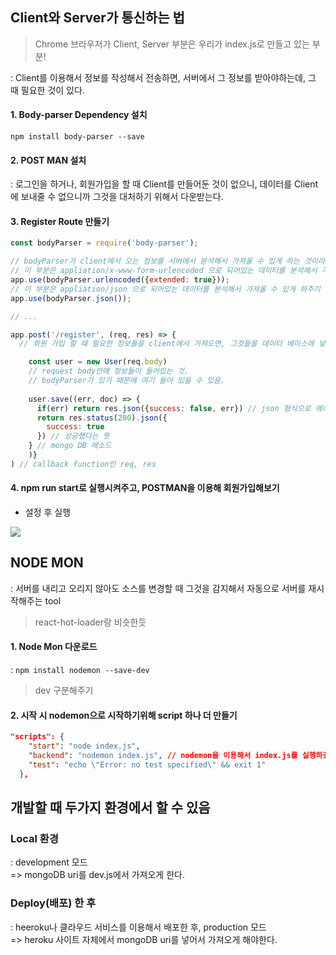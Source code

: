 ## Client와 Server가 통신하는 법
> Chrome 브라우저가 Client, Server 부분은 우리가 index.js로 만들고 있는 부분!

: Client를 이용해서 정보를 작성해서 전송하면, 서버에서 그 정보를 받아야하는데, 그 때 필요한 것이 있다.
#### 1. Body-parser Dependency 설치
```
npm install body-parser --save
```
#### 2. POST MAN 설치
: 로그인을 하거나, 회원가입을 할 때 Client를 만들어둔 것이 없으니, 데이터를 Client에 보내줄 수 없으니까 그것을 대처하기 위해서 다운받는다.

#### 3. Register Route 만들기
``` js
const bodyParser = require('body-parser');

// bodyParser가 client에서 오는 정보를 서버에서 분석해서 가져올 수 있게 하는 것이라고 했는데,
// 이 부분은 appliation/x-www-form-urlencoded 으로 되어있는 데이터를 분석해서 가져올 수 있게 하주기 위한 조건
app.use(bodyParser.urlencoded({extended: true}));
// 이 부분은 appliation/json 으로 되어있는 데이터를 분석해서 가져올 수 있게 하주기 위한 조건
app.use(bodyParser.json());

// ...

app.post('/register', (req, res) => {
  // 회원 가입 할 때 필요한 정보들을 client에서 가져오면, 그것들을 데이터 베이스에 넣어준다.

    const user = new User(req.body)
    // request body안에 정보들이 들어있는 것.
    // bodyParser가 있기 때문에 여기 들어 있을 수 있음.
    
    user.save((err, doc) => {
      if(err) return res.json({success: false, err}) // json 형식으로 에러 전달.
      return res.status(200).json({
        success: true
      }) // 성공했다는 뜻
    } // mongo DB 메소드
    )}
) // callback function인 req, res
```
#### 4. npm run start로 실행시켜주고, POSTMAN을 이용해 회원가입해보기
- 설정 후 실행
<img src='/img/postman_settings.PNG'>

## NODE MON
: 서버를 내리고 오리지 않아도 소스를 변경할 때 그것을 감지해서 자동으로 서버를 재시작해주는 tool
> react-hot-loader랑 비슷한듯
#### 1. Node Mon 다운로드
: ```npm install nodemon --save-dev```
> dev 구분해주기
#### 2. 시작 시 nodemon으로 시작하기위해 script 하나 더 만들기
``` json
"scripts": {
    "start": "node index.js",
    "backend": "nodemon index.js", // nodemon을 이용해서 index.js를 실행하겠다는 것을 넣어주기
    "test": "echo \"Error: no test specified\" && exit 1"
  },
```

## 개발할 때 두가지 환경에서 할 수 있음
### Local 환경
: development 모드\
=> mongoDB uri를 dev.js에서 가져오게 한다.
### Deploy(배포) 한 후
: heeroku나 클라우드 서비스를 이용해서 배포한 후, production 모드\
=> heroku 사이트 자체에서 mongoDB uri를 넣어서 가져오게 해야한다.